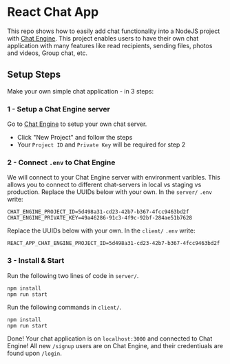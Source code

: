 # React Chat App

This repo shows how to easily add chat functionality into a NodeJS project with [Chat Engine](https://chatengine.io).
This project enables users to have their own chat application with many features like read recipients, sending files, photos and videos, Group chat, etc.

## Setup Steps
Make your own simple chat application - in 3 steps:

### 1 - Setup a Chat Engine server

Go to [Chat Engine](https://chatengine.io) to setup your own chat server.
- Click "New Project" and follow the steps
- Your `Project ID` and `Private Key` will be required for step 2

### 2 - Connect `.env` to Chat Engine

We will connect to your Chat Engine server with environment varibles.
This allows you to connect to different chat-servers in local vs staging vs production.
Replace the UUIDs below with your own. In the `server/` `.env` write:

```
CHAT_ENGINE_PROJECT_ID=5d498a31-cd23-42b7-b367-4fcc9463bd2f
CHAT_ENGINE_PRIVATE_KEY=49a46286-91c3-4f9c-92bf-284ae51b7628
```
Replace the UUIDs below with your own. In the `client/` `.env` write:
```
REACT_APP_CHAT_ENGINE_PROJECT_ID=5d498a31-cd23-42b7-b367-4fcc9463bd2f
```
### 3 - Install & Start

Run the following two lines of code in `server/`.
```
npm install
npm run start
```
Run the following commands in `client/`.
```
npm install
npm run start
```
Done! Your chat application is on `localhost:3000` and connected to Chat Engine!
All new `/signup` users are on Chat Engine, and their credentiuals are found upon `/login`.

